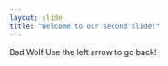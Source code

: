 ```yaml
---
layout: slide
title: "Welcome to our second slide!"
---
```

Bad Wolf
Use the left arrow to go back!
